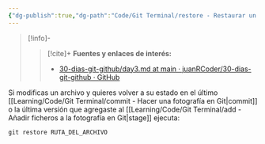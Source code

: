 ```yaml
---
{"dg-publish":true,"dg-path":"Code/Git Terminal/restore - Restaurar un archivo a la última versión en Git.md","permalink":"/code/git-terminal/restore-restaurar-un-archivo-a-la-ultima-version-en-git/","created":"2024-04-03T21:55","updated":"2024-04-11T20:22"}
---
```


> [!info]-
>> [!cite]+ **Fuentes y enlaces de interés:**
>> - [30-dias-git-github/day3.md at main · juanRCoder/30-dias-git-github · GitHub](https://github.com/juanRCoder/30-dias-git-github/blob/main/day3.md)

Si modificas un archivo y quieres volver a su estado en el último [[Learning/Code/Git Terminal/commit - Hacer una fotografía en Git\|commit]] o la última versión que agregaste al [[Learning/Code/Git Terminal/add - Añadir ficheros a la fotografía en Git\|stage]] ejecuta:
```shell
git restore RUTA_DEL_ARCHIVO
```
